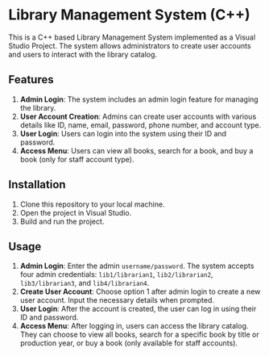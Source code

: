 # Library Management System (C++)

This is a C++ based Library Management System implemented as a Visual Studio Project. The system allows administrators to create user accounts and users to interact with the library catalog.

## Features

1. **Admin Login**: The system includes an admin login feature for managing the library.
2. **User Account Creation**: Admins can create user accounts with various details like ID, name, email, password, phone number, and account type.
3. **User Login**: Users can login into the system using their ID and password.
4. **Access Menu**: Users can view all books, search for a book, and buy a book (only for staff account type).

## Installation

1. Clone this repository to your local machine.
2. Open the project in Visual Studio.
3. Build and run the project.

## Usage

1. **Admin Login**: Enter the admin `username/password`. The system accepts four admin credentials: `lib1/librarian1`, `lib2/librarian2`, `lib3/librarian3`, and `lib4/librarian4`.
2. **Create User Account**: Choose option 1 after admin login to create a new user account. Input the necessary details when prompted.
3. **User Login**: After the account is created, the user can log in using their ID and password.
4. **Access Menu**: After logging in, users can access the library catalog. They can choose to view all books, search for a specific book by title or production year, or buy a book (only available for staff accounts).
